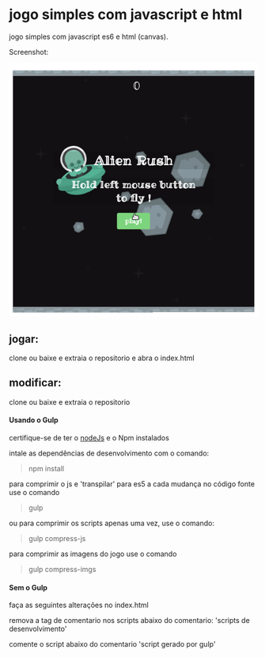# jogo simples com javascript e html

jogo simples com javascript es6 e html (canvas).

Screenshot: 

![alien rush](alienrush.gif)

## jogar:
clone ou baixe e extraia o repositorio e abra o index.html

## modificar:

clone ou baixe e extraia o repositorio

#### Usando o Gulp

certifique-se de ter o [nodeJs](https://nodejs.org/en/) e o Npm instalados

intale as dependências de desenvolvimento com o comando: 
> npm install

para comprimir o js e 'transpilar' para es5 a cada mudança no código fonte use o comando 

> gulp

ou para comprimir os scripts apenas uma vez, use o comando: 

> gulp compress-js

para comprimir as imagens do jogo use o comando 

> gulp compress-imgs

#### Sem o Gulp
faça as seguintes alterações no index.html

remova a tag de comentario nos scripts abaixo do comentario: 'scripts de desenvolvimento'

comente o script abaixo do comentario 'script gerado por gulp'
